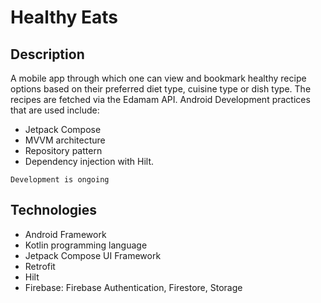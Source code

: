 # Healthy Eats
## Description
A mobile app through which one can view and bookmark healthy recipe options based on their preferred diet type, cuisine type or dish type. The recipes are fetched via the Edamam API. 
Android Development practices that are used include:
- Jetpack Compose
- MVVM architecture
- Repository pattern
- Dependency injection with Hilt.

```
Development is ongoing
```

## Technologies
- Android Framework
- Kotlin programming language
- Jetpack Compose UI Framework
- Retrofit
- Hilt
- Firebase: Firebase Authentication, Firestore, Storage


